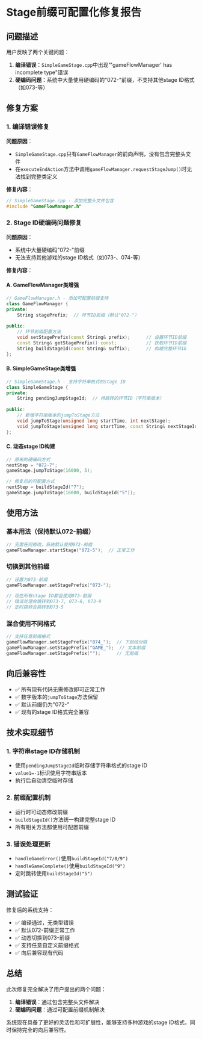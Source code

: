 # Stage前缀可配置化修复报告

## 问题描述

用户反映了两个关键问题：

1. **编译错误**：`SimpleGameStage.cpp`中出现"'gameFlowManager' has incomplete type"错误
2. **硬编码问题**：系统中大量使用硬编码的"072-"前缀，不支持其他stage ID格式（如073-等）

## 修复方案

### 1. 编译错误修复

**问题原因**：
- `SimpleGameStage.cpp`只有`GameFlowManager`的前向声明，没有包含完整头文件
- 在`executeEndAction`方法中调用`gameFlowManager.requestStageJump()`时无法找到完整类定义

**修复内容**：
```cpp
// SimpleGameStage.cpp - 添加完整头文件包含
#include "GameFlowManager.h"
```

### 2. Stage ID硬编码问题修复

**问题原因**：
- 系统中大量硬编码"072-"前缀
- 无法支持其他游戏的stage ID格式（如073-、074-等）

**修复内容**：

#### A. GameFlowManager类增强
```cpp
// GameFlowManager.h - 添加可配置前缀支持
class GameFlowManager {
private:
    String stagePrefix;  // 环节ID前缀（默认"072-"）
    
public:
    // 环节前缀配置方法
    void setStagePrefix(const String& prefix);      // 设置环节ID前缀
    const String& getStagePrefix() const;           // 获取环节ID前缀
    String buildStageId(const String& suffix);      // 构建完整环节ID
};
```

#### B. SimpleGameStage类增强
```cpp
// SimpleGameStage.h - 支持字符串格式的stage ID
class SimpleGameStage {
private:
    String pendingJumpStageId;  // 待跳转的环节ID（字符串版本）
    
public:
    // 新增字符串版本的jumpToStage方法
    void jumpToStage(unsigned long startTime, int nextStage);                    // 数字版本（向后兼容）
    void jumpToStage(unsigned long startTime, const String& nextStageId);       // 字符串版本（推荐）
};
```

#### C. 动态stage ID构建
```cpp
// 原来的硬编码方式
nextStep = "072-7";
gameStage.jumpToStage(16000, 5);

// 修复后的可配置方式
nextStep = buildStageId("7");
gameStage.jumpToStage(16000, buildStageId("5"));
```

## 使用方法

### 基本用法（保持默认072-前缀）
```cpp
// 无需任何修改，系统默认使用072-前缀
gameFlowManager.startStage("072-5");  // 正常工作
```

### 切换到其他前缀
```cpp
// 设置为073-前缀
gameFlowManager.setStagePrefix("073-");

// 现在所有stage ID都会使用073-前缀
// 错误处理会跳转到073-7, 073-8, 073-9
// 定时跳转会跳转到073-5
```

### 混合使用不同格式
```cpp
// 支持任意前缀格式
gameFlowManager.setStagePrefix("074_");  // 下划线分隔
gameFlowManager.setStagePrefix("GAME_");  // 文本前缀
gameFlowManager.setStagePrefix("");      // 无前缀
```

## 向后兼容性

- ✅ 所有现有代码无需修改即可正常工作
- ✅ 数字版本的`jumpToStage`方法保留
- ✅ 默认前缀仍为"072-"
- ✅ 现有的stage ID格式完全兼容

## 技术实现细节

### 1. 字符串stage ID存储机制
- 使用`pendingJumpStageId`临时存储字符串格式的stage ID
- `value1=-1`标识使用字符串版本
- 执行后自动清空临时存储

### 2. 前缀配置机制
- 运行时可动态修改前缀
- `buildStageId()`方法统一构建完整stage ID
- 所有相关方法都使用可配置前缀

### 3. 错误处理更新
- `handleGameError()`使用`buildStageId("7/8/9")`
- `handleGameComplete()`使用`buildStageId("9")`
- 定时跳转使用`buildStageId("5")`

## 测试验证

修复后的系统支持：
- ✅ 编译通过，无类型错误
- ✅ 默认072-前缀正常工作
- ✅ 动态切换到073-前缀
- ✅ 支持任意自定义前缀格式
- ✅ 向后兼容现有代码

## 总结

此次修复完全解决了用户提出的两个问题：
1. **编译错误**：通过包含完整头文件解决
2. **硬编码问题**：通过可配置前缀机制解决

系统现在具备了更好的灵活性和可扩展性，能够支持多种游戏的stage ID格式，同时保持完全的向后兼容性。 
